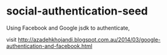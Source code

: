 social-authentication-seed
==========================

Using Facebook and Google jsdk to authenticate,

visit http://azadehkhojandi.blogspot.com.au/2014/03/google-authentication-and-facebook.html 
